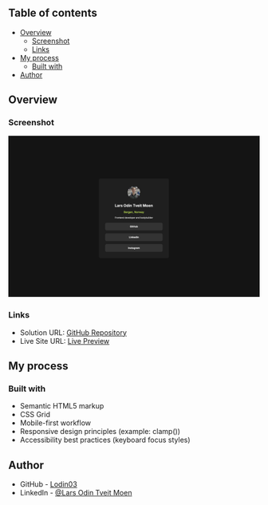 ## Table of contents
- [Overview](#overview)
  - [Screenshot](#screenshot)
  - [Links](#links)
- [My process](#my-process)
  - [Built with](#built-with)
- [Author](#author)

## Overview

### Screenshot
![Social Links Profile Preview](assets/images/webpage_screenshot.png)

### Links
- Solution URL: [GitHub Repository](https://github.com/Lodin03/social-links-card)
- Live Site URL: [Live Preview](https://lodin03.github.io/social-links-card/)

## My process

### Built with

- Semantic HTML5 markup
- CSS Grid
- Mobile-first workflow
- Responsive design principles (example: clamp())
- Accessibility best practices (keyboard focus styles)

## Author

- GitHub - [Lodin03](https://github.com/Lodin03)
- LinkedIn - [@Lars Odin Tveit Moen](https://www.linkedin.com/in/lars-odin-tveit-moen-736600260/)